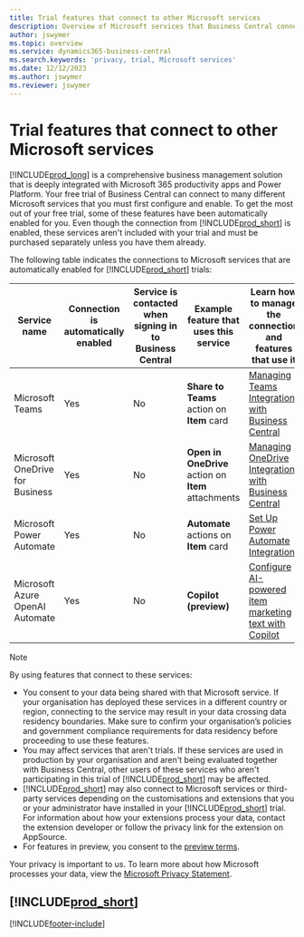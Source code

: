 ```yaml
---
title: Trial features that connect to other Microsoft services
description: Overview of Microsoft services that Business Central connects to with the trial version.
author: jswymer
ms.topic: overview
ms.service: dynamics365-business-central
ms.search.keywords: 'privacy, trial, Microsoft services'
ms.date: 12/12/2023
ms.author: jswymer
ms.reviewer: jswymer
---
```

# <a name="trial-features-that-connect-to-other-microsoft-services"></a>Trial features that connect to other Microsoft services

[!INCLUDE[prod_long](includes/prod_long.md)] is a comprehensive business management solution that is deeply integrated with Microsoft 365 productivity apps and Power Platform. Your free trial of Business Central can connect to many different Microsoft services that you must first configure and enable. To get the most out of your free trial, some of these features have been automatically enabled for you. Even though the connection from [!INCLUDE[prod_short](includes/prod_short.md)] is enabled, these services aren't included with your trial and must be purchased separately unless you have them already.

The following table indicates the connections to Microsoft services that are automatically enabled for [!INCLUDE[prod_short](includes/prod_short.md)] trials:

|Service name|Connection is automatically enabled |Service is contacted when signing in to Business Central |Example feature that uses this service | Learn how to manage the connection and features that use it|  
|------------|-------------|--------|------------|-------------|
|Microsoft Teams|Yes|No|**Share to Teams** action on **Item** card |[Managing Teams Integration with Business Central](admin-teams-integration.md)|  
|Microsoft OneDrive for Business|Yes|No|**Open in OneDrive** action on **Item** attachments |[Managing OneDrive Integration with Business Central](admin-onedrive-integration.md#configure-onedrive-using-onedrive-setup)|  
| Microsoft Power Automate |Yes|No|**Automate** actions on **Item** card |[Set Up Power Automate Integration](/dynamics365/business-central/dev-itpro/powerplatform/power-automate-setup)|
| Microsoft Azure OpenAI Automate |Yes |No|**Copilot (preview)** |[Configure AI-powered item marketing text with Copilot](enable-ai.md)|

> [!NOTE]
> By using features that connect to these services: 
>
> - You consent to your data being shared with that Microsoft service. If your organisation has deployed these services in a different country or region, connecting to the service may result in your data crossing data residency boundaries. Make sure to confirm your organisation’s policies and government compliance requirements for data residency before proceeding to use these features. 
> - You may affect services that aren't trials. If these services are used in production by your organisation and aren't being evaluated together with Business Central, other users of these services who aren't participating in this trial of [!INCLUDE[prod_short](includes/prod_short.md)] may be affected.
> - [!INCLUDE[prod_short](includes/prod_short.md)] may also connect to Microsoft services or third-party services depending on the customisations and extensions that you or your administrator have installed in your [!INCLUDE[prod_short](includes/prod_short.md)] trial. For information about how your extensions process your data, contact the extension developer or follow the privacy link for the extension on AppSource.
> - For features in preview, you consent to the [preview terms](https://powerplatform.microsoft.com/en-us/legaldocs/supp-powerplatform-preview/?wt.mc_id=power-virtual-agents_inproduct).

Your privacy is important to us. To learn more about how Microsoft processes your data, view the [Microsoft Privacy Statement](https://go.microsoft.com/fwlink/?linkid=521839).

## [!INCLUDE[prod_short](includes/free_trial_md.md)]  

[!INCLUDE[footer-include](includes/footer-banner.md)]
